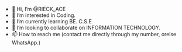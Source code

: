 - 👋 Hi, I’m @RIECK_ACE
- 👀 I’m interested in Coding.
- 🌱 I’m currently learning BE. C.S.E
- 💞️ I’m looking to collaborate on INFORMATION TECHNOLOGY.
- 📫 How to reach me (contact me directly through my number, orelse WhatsApp.)

<!---
rieck-ace/rieck-ace is a ✨ special ✨ repository because its `README.md` (this file) appears on your GitHub profile.
You can click the Preview link to take a look at your changes.
--->
